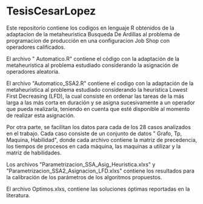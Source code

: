 # TesisCesarLopez
Este repositorio contiene los codigos en lenguaje R obtenidos de la adaptacion de la metaheuristica Busqueda De Ardillas al problema de programacion de producción en una configuracion Job Shop con operadores calificados.

El archivo " Automatico.R" contiene el código con la adaptación de la metaheuristica al problema estudiado considerando la asignación de operadores aleatoria.

El archivo "Automatico_SSA2.R" contiene el codigo con la adaptación de la metaheuristica al problema estudiado considerando la heurística Lowest First Decreasing (LFD), 
la cual consiste en ordenar las tareas de la más larga a las más corta en duración y se asigna sucesivamente a un operador que pueda realizarla, teniendo en cuenta que esté disponible al momento de realizar esta asignación. 

Por otra parte, se facilitan los datos para cada de los 28 casos analizados en el trabajo. Cada caso consiste de un conjunto de datos " Grafo, Tp, Maquina, Habilidad", donde cada archivo contiene la matriz de precedencia, los tiempos de procesos en cada máquina, las maquinas a utilizar y la matriz de habilidades. 

Los archivos "Parametrizacion_SSA_Asig_Heuristica.xlxs" y "Parametrizacion_SSA2_Asignacion_LFD.xlxs" contiene los resultados para la calibración de los parámetros de los algoritmos propuestos. 

El archivo Optimos.xlxs, contiene las soluciones óptimas reportadas en la literatura. 
